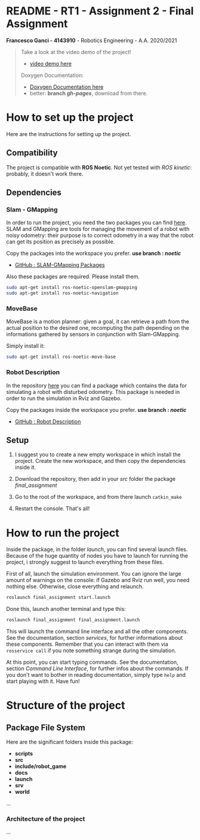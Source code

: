 # README - RT1 - Assignment 2 - Final Assignment

**Francesco Ganci - 4143910** - Robotics Engineering - A.A. 2020/2021

> Take a look at the video demo of the project!
> - [video demo here]()
> 
> Doxygen Documentation: 
> - [Doxygen Documentation here]()
> - better: **branch *gh-pages***, download from there.

# How to set up the project

Here are the instructions for setting up the project. 

## Compatibility

The project is compatible with **ROS Noetic**. Not yet tested with *ROS kinetic*: probably, it doesn't work there.

## Dependencies

### Slam - GMapping

In order to run the project, you need the two packages you can find [here](https://github.com/CarmineD8/slam_gmapping.git). SLAM and GMapping are tools for managing the movement of a robot with noisy odometry: their purpose is to correct odometry in a way that the robot can get its position as precisely as possible. 

Copy the packages into the workspace you prefer. **use branch : _noetic_**

- [GitHub : SLAM-GMapping Packages](https://github.com/CarmineD8/slam_gmapping.git)

Also these packages are required. Please install them. 

```bash
sudo apt-get install ros-noetic-openslam-gmapping
sudo apt-get install ros-noetic-navigation
```

### MoveBase

MoveBase is a motion planner: given a goal, it can retrieve a path from the actual position to the desired one, recomputing the path depending on the informations gathered by sensors in conjunction with Slam-GMapping. 

Simply install it:

```bash
sudo apt-get install ros-noetic-move-base
```

### Robot Description

In the repository [here](https://github.com/CarmineD8/robot_description) you can find a package which contains the data for simulating a robot with disturbed odometry. This package is needed in order to run the simulation in Rviz and Gazebo. 

Copy the packages inside the workspace you prefer. **use branch : _noetic_**

- [GitHub : Robot Description](https://github.com/CarmineD8/robot_description)

## Setup

1. I suggest you to create a new empty workspace in which install the project. Create the new workspace, and then copy the dependencies inside it. 

2. Download the repository, then add in your *src* folder the package *final_assignment*

3. Go to the root of the workspace, and from there launch `catkin_make`

4. Restart the console. That's all! 


# How to run the project

Inside the package, in the folder *launch*, you can find several launch files. Because of the huge quantity of nodes you have to launch for running the project, i strongly suggest to launch everything from these files. 

First of all, launch the simulation environment. You can ignore the large amount of warnings on the console: if Gazebo and Rviz run well, you need nothing else. Otherwise, close everything and relaunch. 

```bash
roslaunch final_assignment start.launch
```

Done this, launch another terminal and type this:

```bash
roslaunch final_assignment final_assignment.launch
```

This will launch the command line interface and all the other components. See the documentation, section *services*, for further informations about these components. Remember that you can interact with them via `rosservice call` if you note something strange during the simulation. 

At this point, you can start typing commands. See the documentation, section *Command Line Interface*, for further infos about the commands. If you don't want to bother in reading documentation, simply type `help` and start playing with it. Have fun!

# Structure of the project

## Package File System

Here are the significant folders inside this package:

- **scripts** 
- **src** 
- **include/robot_game** 
- **docs** 
- **launch** 
- **srv** 
- **world** 

...

### Architecture of the project

... 
